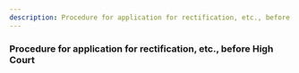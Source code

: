 ```yaml
---
description: Procedure for application for rectification, etc., before High Court
---
```


### Procedure for application for rectification, etc., before High Court

